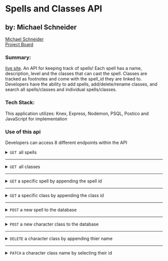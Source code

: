 # Spells and Classes API
## by: Michael Schneider
[Michael Schneider](https://github.com/mschneider247)
<br>
[Project Board](https://github.com/mschneider247/BYOB/projects/1)

### Summary:
[live site](https://spells-classes-api.herokuapp.com/).
An API for keeping track of spells!  Each spell has a name, description, level and the classes that can cast the spell. Classes are tracked as footnotes and come with the spell_id they are linked to. Developers have the ability to add spells, add/delete/rename classes, and search all spells/classes and individual spells/classes.

### Tech Stack:
This application utilizes: Knex, Express, Nodemon, PSQL, Postico and JavaScript for implementation 

### Use of this api
 Developers can access 8 different endpoints within the API

<details>

  <summary><code>GET </code>all spells</summary>
  example request : `GET` `/api/v1/spells`
  <br>
  example response: 

  ```javascript

  [
    {
        "id": 174,
        "name": "Conjure Snacks",
        "level": 3,
        "description": "Create 45 pounds worth of snacks, delicious, but not very nutritious",
        "created_at": "2019-11-21T20:41:25.054Z",
        "updated_at": "2019-11-21T20:41:25.054Z"
    },
    {
        "id": 182,
        "name": "Emergency Command Hologram",
        "level": 6,
        "description": "Conjure a holographic Doctor that can dispence advice and medical care for 30 minutes",
        "created_at": "2019-11-21T20:41:25.061Z",
        "updated_at": "2019-11-21T20:41:25.061Z"
    }...
  ]

  ```

</details>

---

<details>
  <summary><code>GET </code>all classes</summary>
  example request : `GET` `/api/v1/classes`\
  <br>
  example response: 

  ```javascript

[
    {
        "id": 1,
        "name": "Wizard",
        "spell_id": 159,
        "created_at": "2019-11-21T20:41:25.065Z",
        "updated_at": "2019-11-21T20:41:25.065Z"
    },
    {
        "id": 2,
        "name": "Druid",
        "spell_id": 161,
        "created_at": "2019-11-21T20:41:25.066Z",
        "updated_at": "2019-11-21T20:41:25.066Z"
    },
    {
        "id": 3,
        "name": "Ranger",
        "spell_id": 161,
        "created_at": "2019-11-21T20:41:25.067Z",
        "updated_at": "2019-11-21T20:41:25.067Z"
    }...
  ]

  ```

</details>

---

<details>
  <summary><code>GET</code> a specific spell by appending the spell id</summary>
  example request : `GET` `/api/v1/spells/164`
  <br>
  example response: 

  ```javascript

{
    "id": 164,
    "name": "Touch of the Grave",
    "level": 0,
    "description": "A disembodied skeletal hand appears in mid air and smacks the target",
    "created_at": "2019-11-21T20:41:25.044Z",
    "updated_at": "2019-11-21T20:41:25.044Z"
}
  ```
</details>

---

<details>
  <summary><code>GET</code> a specific class by appending the class id</summary>
  example request : `GET` `/api/v1/classes/11`
  <br>
  example response: 

  ```javascript

{
    "id": 11,
    "name": "Warlock",
    "spell_id": 164,
    "created_at": "2019-11-21T20:41:25.071Z",
    "updated_at": "2019-11-21T20:41:25.071Z"
}

  ```

</details>

---

<details>
  <summary><code>POST</code> a new spell to the database</summary>
  example request : `POST` `/api/v1/spells`
  <br>
  body.json()

  ```javascript

{
	"name": "Post spell to API",
	"level": 2,
	"description": "Allow Front End Developer to post a new spell to the database",
	"classes": ["Wizard", "Developer", "Engineer"]
}

  ```

  example response: 

  ```javascript

{
  "name": "Post spell to API"
}

  ```

</details>

---

<details>
  <summary><code>POST</code> a new character class to the database</summary>
  example request : `POST` `/api/v1/classes`
  <br>
  body.json()

  ```javascript

{
	"name": "Archeologist"
}

  ```

  example response: 

  ```javascript

{
  "name": "Archeologist"
}

  ```

</details>

---

<details>
  <summary><code>DELETE</code> a character class by appending thier name</summary>
  
  example request : `DELETE` `/api/v1/classes/Bank Teller`
  <br>
  example response: 

  ```javascript

"Character class: Bank Teller DELETED"

  ```

</details>

---

<details>
  <summary><code>PATCH</code> a character class name by selecting their id</summary>
  
  example request : `PATCH` `/api/v1/classes/75`
  body.json()

  ```javascript

{
	"name": "Nerf Herder"
}

  ```

  <br>
  example response: 

  ```javascript

{
    "message": "Class renamed!"
}

  ```

</details>
